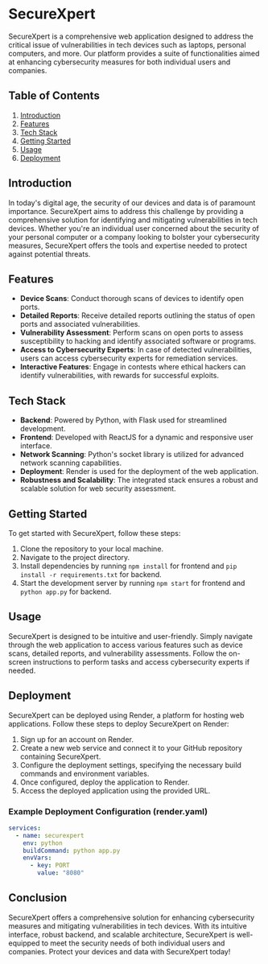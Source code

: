 # SecureXpert

SecureXpert is a comprehensive web application designed to address the critical issue of vulnerabilities in tech devices such as laptops, personal computers, and more. Our platform provides a suite of functionalities aimed at enhancing cybersecurity measures for both individual users and companies.

## Table of Contents

1. [Introduction](#introduction)
2. [Features](#features)
3. [Tech Stack](#tech-stack)
4. [Getting Started](#getting-started)
5. [Usage](#usage)
6. [Deployment](#deployment)

## Introduction

In today's digital age, the security of our devices and data is of paramount importance. SecureXpert aims to address this challenge by providing a comprehensive solution for identifying and mitigating vulnerabilities in tech devices. Whether you're an individual user concerned about the security of your personal computer or a company looking to bolster your cybersecurity measures, SecureXpert offers the tools and expertise needed to protect against potential threats.

## Features

- **Device Scans**: Conduct thorough scans of devices to identify open ports.
- **Detailed Reports**: Receive detailed reports outlining the status of open ports and associated vulnerabilities.
- **Vulnerability Assessment**: Perform scans on open ports to assess susceptibility to hacking and identify associated software or programs.
- **Access to Cybersecurity Experts**: In case of detected vulnerabilities, users can access cybersecurity experts for remediation services.
- **Interactive Features**: Engage in contests where ethical hackers can identify vulnerabilities, with rewards for successful exploits.

## Tech Stack

- **Backend**: Powered by Python, with Flask used for streamlined development.
- **Frontend**: Developed with ReactJS for a dynamic and responsive user interface.
- **Network Scanning**: Python's socket library is utilized for advanced network scanning capabilities.
- **Deployment**: Render is used for the deployment of the web application.
- **Robustness and Scalability**: The integrated stack ensures a robust and scalable solution for web security assessment.

## Getting Started

To get started with SecureXpert, follow these steps:

1. Clone the repository to your local machine.
2. Navigate to the project directory.
3. Install dependencies by running `npm install` for frontend and `pip install -r requirements.txt` for backend.
4. Start the development server by running `npm start` for frontend and `python app.py` for backend.

## Usage

SecureXpert is designed to be intuitive and user-friendly. Simply navigate through the web application to access various features such as device scans, detailed reports, and vulnerability assessments. Follow the on-screen instructions to perform tasks and access cybersecurity experts if needed.

## Deployment

SecureXpert can be deployed using Render, a platform for hosting web applications. Follow these steps to deploy SecureXpert on Render:

1. Sign up for an account on Render.
2. Create a new web service and connect it to your GitHub repository containing SecureXpert.
3. Configure the deployment settings, specifying the necessary build commands and environment variables.
4. Once configured, deploy the application to Render.
5. Access the deployed application using the provided URL.

### Example Deployment Configuration (render.yaml)

```yaml
services:
  - name: securexpert
    env: python
    buildCommand: python app.py
    envVars:
      - key: PORT
        value: "8080"
```

## Conclusion

SecureXpert offers a comprehensive solution for enhancing cybersecurity measures and mitigating vulnerabilities in tech devices. With its intuitive interface, robust backend, and scalable architecture, SecureXpert is well-equipped to meet the security needs of both individual users and companies. Protect your devices and data with SecureXpert today!
